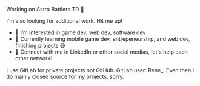  Working on Astro Battlers TD 🤩
 
 I'm also looking for additional work. Hit me up!

- 👀 I’m interested in game dev, web dev, software dev
- 🌱 Currently learning mobile game dev, entrepeneurship, and web dev, finishing projects 😅
- 💯 Connect with me in LinkedIn or other social medias, let's help each other network❕

I use GitLab for private projects not GitHub. GitLab user: Rene_. Even then I do mainly closed source for my projects, sorry.
